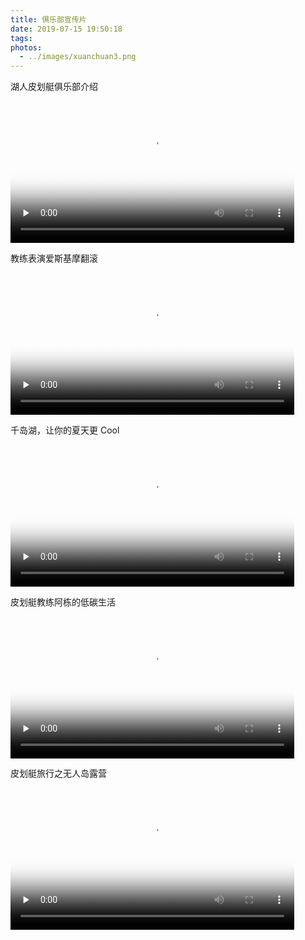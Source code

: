 ```yaml
---
title: 俱乐部宣传片
date: 2019-07-15 19:50:18
tags: 
photos: 
  - ../images/xuanchuan3.png
---
```



湖人皮划艇俱乐部介绍

<video width="90%" id="video" controls="" preload="none" poster="https://lakerskayak.club/images/xuanchuan1.jpg">
      <source id="mp4" src="https://lakerskayak.club/images/xuanchuan1.mp4" type="video/mp4">
</video>

教练表演爱斯基摩翻滚

<video width="90%" id="video" controls="" preload="none" poster="https://lakerskayak.club/images/roll.jpg">
      <source id="mp4" src="https://lakerskayak.club/images/roll.mp4" type="video/mp4">
</video>

千岛湖，让你的夏天更 Cool

<video width="90%" id="video" controls="" preload="none" poster="https://lakerskayak.club/images/xuanchuan3.png">
      <source id="mp4" src="https://lakerskayak.club/images/xuanchuan3.mp4" type="video/mp4">
</video>

皮划艇教练阿栋的低碳生活

<video width="90%" id="video" controls="" preload="none" poster="https://lakerskayak.club/images/xuanchuan4.jpg">
      <source id="mp4" src="https://lakerskayak.club/images/xuanchuan4.mp4" type="video/mp4">
</video>

皮划艇旅行之无人岛露营

<video width="90%" id="video" controls="" preload="none" poster="https://lakerskayak.club/images/xuanchuan5.jpg">
      <source id="mp4" src="https://lakerskayak.club/images/xuanchuan5.mp4" type="video/mp4">
</video>